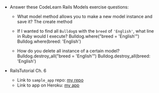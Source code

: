 - Answer these CodeLearn Rails Models exercise questions:
  - What model method allows you to make a new model instance and save it?
The create method

  - If I wanted to find all `Bulldog`s with the `breed` of `'English'`, what line in Ruby would I execute?
Bulldog.where("breed = 'English'")
Bulldog.where(breed: 'English')

  - How do you delete all instance of a certain model?
Bulldog.destroy_all("breed = 'English'")
Bulldog.destroy_all(breed: 'English')

- RailsTutorial Ch. 6
  - Link to `sample_app` repo: [my repo](http://is.here)
  - Link to app on Heroku: [my app](http://is.here)
